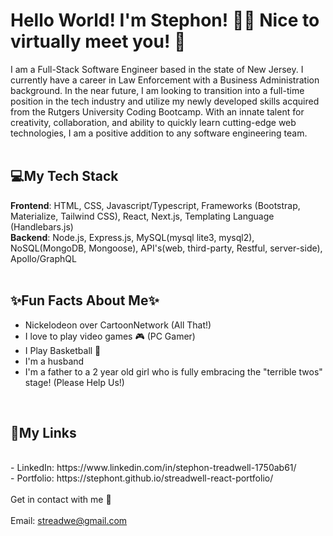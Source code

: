 # Hello World! I'm Stephon! 👋🏽 Nice to virtually meet you! 🤝

I am a Full-Stack Software Engineer based in the state of New Jersey. I currently have a career in Law Enforcement with a Business Administration background. In the near future, I am looking to transition into a full-time position in the tech industry and utilize my newly developed skills acquired from the Rutgers University Coding Bootcamp. With an innate talent for creativity, collaboration, and ability to quickly learn cutting-edge web technologies, I am a positive addition to any software engineering team.
<br>
<br>

## 💻My Tech Stack
<strong>Frontend</strong>: HTML, CSS, Javascript/Typescript, Frameworks (Bootstrap, Materialize, Tailwind CSS), React, Next.js, Templating Language (Handlebars.js)
<br>
<strong>Backend</strong>: Node.js, Express.js, MySQL(mysql lite3, mysql2), NoSQL(MongoDB, Mongoose), API's(web, third-party, Restful, server-side), Apollo/GraphQL
<br>
<br>

## ✨Fun Facts About Me✨
- Nickelodeon over CartoonNetwork (All That!)
- I love to play video games 🎮 (PC Gamer)
- I Play Basketball 🏀
- I'm a husband 
- I'm a father to a 2 year old girl who is fully embracing the "terrible twos" stage! (Please Help Us!)
<br>

## 🔗My Links
<br>
- LinkedIn: https://www.linkedin.com/in/stephon-treadwell-1750ab61/
<br>
- Portfolio: https://stephont.github.io/streadwell-react-portfolio/
<br>
<br>
Get in contact with me 📧
<br>
<br>
Email: <a href = "mailto:streadwe@gmail.com">streadwe@gmail.com</a>
 
